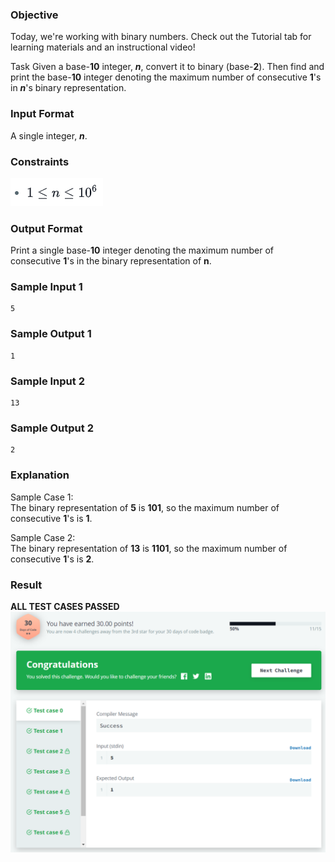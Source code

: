 ### Objective

Today, we're working with binary numbers. Check out the Tutorial tab for learning materials and an instructional video!

Task
Given a base-**10** integer, ***n***, convert it to binary (base-**2**). Then find and print the base-**10** integer 
denoting the maximum number of consecutive **1**'s in ***n***'s binary representation.

### Input Format

A single integer, ***n***.

### Constraints
![Constraints](constraints.png)

### Output Format

Print a single base-**10** integer denoting the maximum number of consecutive **1**'s in the binary representation of 
**n**.

### Sample Input 1

    5

### Sample Output 1

    1

### Sample Input 2

    13

### Sample Output 2

    2

### Explanation

Sample Case 1:\
The binary representation of **5** is **101**, so the maximum number of consecutive **1**'s is **1**.

Sample Case 2:\
The binary representation of **13** is **1101**, so the maximum number of consecutive **1**'s is **2**.

### Result
**ALL TEST CASES PASSED**
![result](result.png)